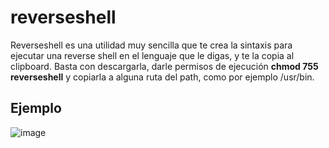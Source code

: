 # reverseshell

Reverseshell es una utilidad muy sencilla que te crea la sintaxis para ejecutar una reverse shell en el lenguaje que le digas, y te la copia al clipboard.
Basta con descargarla, darle permisos de ejecución **chmod 755 reverseshell** y copiarla a alguna ruta del path, como por ejemplo /usr/bin.

## Ejemplo

![image](https://user-images.githubusercontent.com/64601277/118374541-f5f6bf80-b5bc-11eb-8a50-f72d988808c6.png)



